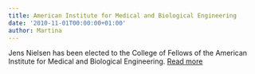 ```yaml
---
title: American Institute for Medical and Biological Engineering
date: '2010-11-01T00:00:00+01:00'
author: Martina
---
```

Jens Nielsen has been elected to the College of Fellows of the American Institute for Medical and Biological Engineering. [Read more](https://aimbe.org/)
